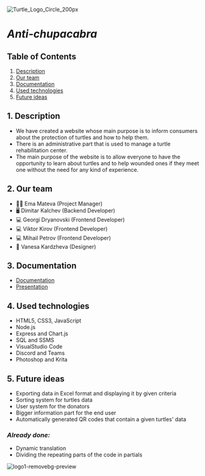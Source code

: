 ![Turtle_Logo_Circle_200px](https://user-images.githubusercontent.com/58329141/123556806-160dc700-d796-11eb-84bd-835d834a87a8.png)

# <i> Anti-chupacabra</i>
## Table of Contents

1. [Description](#desc)
2. [Our team](#team)
3. [Documentation](#documentation)
4. [Used technologies](#technologies)
5. [Future ideas](#futureIdeas)

<a name="desc"></a>
## 1. Description
- We have created a website whose main purpose is to inform consumers about the protection of turtles and how to help them.
- There is an administrative part that is used to manage a turtle rehabilitation center.
- The main purpose of the website is to allow everyone to have the opportunity to learn about turtles and to help wounded ones if they meet one without the need for any kind of experience.



<a name="team"></a>
## 2. Our team
- :woman_teacher: Ema Mateva (Project Manager)
- :desktop_computer: Dimitar Kalchev (Backend Developer)
- :computer: Georgi Dryanovski (Frontend Developer)
- :computer: Viktor Kirov (Frontend Developer)
- :computer: Mihail Petrov (Frontend Developer)
- :art: Vanesa Kardzheva (Designer)

<a name="documentation"></a>
## 3. Documentation
* [Documentation](https://github.com/emmateva18/Anti-chupacabra/wiki)
* [Presentation](https://codingburgas-my.sharepoint.com/:p:/g/personal/emmateva18_codingburgas_bg/EVYfN00L0ctFjnPmMSEVHqcBX1LxvcaeUl3G-Gm0Ba5mYw?e=f4yZOa)

<a name="technologies"></a>

## 4. Used technologies
* HTML5, CSS3, JavaScript
* Node.js
* Express and Chart.js
* SQL and SSMS
* VisualStudio Code
* Discord and Teams
* Photoshop and Krita

<a name="futureIdeas"></a>
## 5. Future ideas
* Exporting data in Excel format and displaying it by given criteria
* Sorting system for turtles data
* User system for the donators
* Bigger information part for the end user
* Automatically generated QR codes that contain a given turtles' data

### <i> Already done: </i> 
* Dynamic translation
* Dividing the repeating parts of the code in partials

![logo1-removebg-preview](https://user-images.githubusercontent.com/58329141/123147146-5ce28080-d467-11eb-8708-64223864fd72.png)